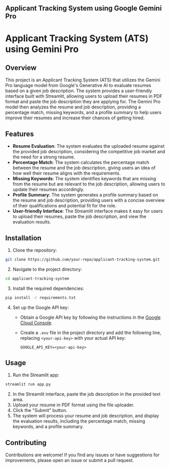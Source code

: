 ## Applicant Tracking System using Google Gemini Pro

# Applicant Tracking System (ATS) using Gemini Pro

## Overview

This project is an Applicant Tracking System (ATS) that utilizes the Gemini Pro language model from Google's Generative AI to evaluate resumes based on a given job description. The system provides a user-friendly interface built with Streamlit, allowing users to upload their resumes in PDF format and paste the job description they are applying for. The Gemini Pro model then analyzes the resume and job description, providing a percentage match, missing keywords, and a profile summary to help users improve their resumes and increase their chances of getting hired.

## Features

- **Resume Evaluation**: The system evaluates the uploaded resume against the provided job description, considering the competitive job market and the need for a strong resume.
- **Percentage Match**: The system calculates the percentage match between the resume and the job description, giving users an idea of how well their resume aligns with the requirements.
- **Missing Keywords**: The system identifies keywords that are missing from the resume but are relevant to the job description, allowing users to update their resumes accordingly.
- **Profile Summary**: The system generates a profile summary based on the resume and job description, providing users with a concise overview of their qualifications and potential fit for the role.
- **User-friendly Interface**: The Streamlit interface makes it easy for users to upload their resumes, paste the job description, and view the evaluation results.

## Installation

1. Clone the repository:

```bash
git clone https://github.com/your-repo/applicant-tracking-system.git
```

2. Navigate to the project directory:

```bash
cd applicant-tracking-system
```

3. Install the required dependencies:

```bash
pip install -r requirements.txt
```

4. Set up the Google API key:

   - Obtain a Google API key by following the instructions in the [Google Cloud Console](https://console.cloud.google.com/).
   - Create a `.env` file in the project directory and add the following line, replacing `<your-api-key>` with your actual API key:

     ```
     GOOGLE_API_KEY=<your-api-key>
     ```

## Usage

1. Run the Streamlit app:

```bash
streamlit run app.py
```

2. In the Streamlit interface, paste the job description in the provided text area.
3. Upload your resume in PDF format using the file uploader.
4. Click the "Submit" button.
5. The system will process your resume and job description, and display the evaluation results, including the percentage match, missing keywords, and a profile summary.

## Contributing

Contributions are welcome! If you find any issues or have suggestions for improvements, please open an issue or submit a pull request.

#
